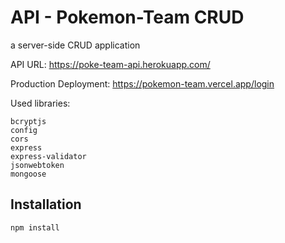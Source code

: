 # API - Pokemon-Team CRUD

a server-side CRUD application

API URL:
https://poke-team-api.herokuapp.com/

Production Deployment:
https://pokemon-team.vercel.app/login


Used libraries:

    bcryptjs
    config
    cors
    express
    express-validator
    jsonwebtoken
    mongoose


## Installation

```bash
npm install
```